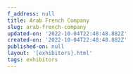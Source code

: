 ```yaml
---
f_address: null
title: Arab French Company
slug: arab-french-company
updated-on: '2022-10-04T22:48:48.882Z'
created-on: '2022-10-04T22:48:48.882Z'
published-on: null
layout: '[exhibitors].html'
tags: exhibitors
---
```



